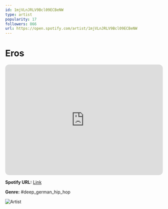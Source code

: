 ```yaml
---
id: 1mjVLnJRLV9Bcl09ECBeNW
type: artist
popularity: 17
followers: 866
url: https://open.spotify.com/artist/1mjVLnJRLV9Bcl09ECBeNW
---
```

# Eros

<iframe style="border-radius:12px" src="https://open.spotify.com/embed/artist/1mjVLnJRLV9Bcl09ECBeNW" width="100%" height="352" frameBorder="0" allowfullscreen="" allow="autoplay; clipboard-write; encrypted-media; fullscreen; picture-in-picture" loading="lazy"></iframe>

**Spotify URL:** [Link](https://open.spotify.com/artist/1mjVLnJRLV9Bcl09ECBeNW)

**Genre:**  #deep_german_hip_hop

![Artist](https://i.scdn.co/image/ab6761610000e5ebbb0e86df51ccb78d6f825b8b)

